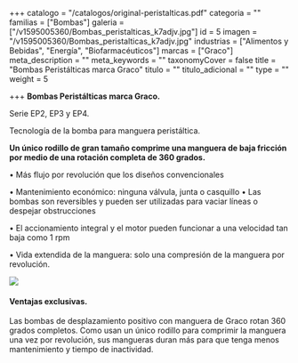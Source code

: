 +++
catalogo = "/catalogos/original-peristalticas.pdf"
categoria = ""
familias = ["Bombas"]
galeria = ["/v1595005360/Bombas_peristalticas_k7adjv.jpg"]
id = 5
imagen = "/v1595005360/Bombas_peristalticas_k7adjv.jpg"
industrias = ["Alimentos y Bebidas", "Energía", "Biofarmacéuticos"]
marcas = ["Graco"]
meta_description = ""
meta_keywords = ""
taxonomyCover = false
title = "Bombas Peristálticas marca Graco"
titulo = ""
titulo_adicional = ""
type = ""
weight = 5

+++
**Bombas Peristálticas marca Graco.**

 Serie EP2, EP3 y EP4.

Tecnología de la bomba para manguera peristáltica.

**Un único rodillo de gran tamaño comprime una manguera de baja fricción por medio de una rotación completa de 360 grados.**

• Más flujo por revolución que los diseños convencionales 

• Mantenimiento económico: ninguna válvula, junta o casquillo • Las bombas son reversibles y pueden ser utilizadas para vaciar líneas o despejar obstrucciones 

• El accionamiento integral y el motor pueden funcionar a una velocidad tan baja como 1 rpm 

• Vida extendida de la manguera: solo una compresión de la manguera por revolución.

![](https://res.cloudinary.com/novatec/v1595005333/bomba_peristaltica_fdt8xg.jpg)

#### **Ventajas exclusivas.**

Las bombas de desplazamiento positivo con manguera de Graco rotan 360 grados completos. Como usan un único rodillo para comprimir la manguera una vez por revolución, sus mangueras duran más para que tenga menos mantenimiento y tiempo de inactividad.
